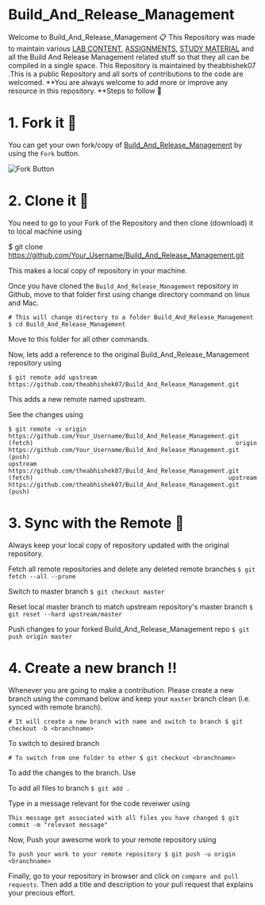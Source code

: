 # Build_And_Release_Management
Welcome to Build_And_Release_Management 📋 This Repository was made to maintain various [LAB CONTENT](https://github.com/theabhishek07/Build_And_Release_Management/tree/master/LAB_WORK), [ASSIGNMENTS](https://github.com/theabhishek07/Build_And_Release_Management/tree/master/ASSIGNMENTS), [STUDY MATERIAL](https://github.com/theabhishek07/Build_And_Release_Management/tree/master/STUDY_MATERIAL) and all the Build And Release Management related stuff so that they all can be compiled in a single space. This Repository is maintained by theabhishek07 .This is a public Repository and all sorts of contributions to the code are welcomed.
**You are always welcome to add more or improve any resource in this repository.
**Steps to follow 📜

# 1. Fork it 🍴
You can get your own fork/copy of [Build_And_Release_Management](https://github.com/theabhishek07/Build_And_Release_Management) by using the `Fork` button.

![Fork Button](https://github-images.s3.amazonaws.com/help/bootcamp/Bootcamp-Fork.png)

# 2. Clone it 👥
You need to go to your Fork of the Repository and then clone (download) it to local machine using

$ git clone https://github.com/Your_Username/Build_And_Release_Management.git 

This makes a local copy of repository in your machine.

Once you have cloned the `Build_And_Release_Management` repository in Github, move to that folder first using change directory command on linux and Mac.

`# This will change directory to a folder Build_And_Release_Management
$ cd Build_And_Release_Management`

Move to this folder for all other commands.

Now, lets add a reference to the original Build_And_Release_Management repository using

`$ git remote add upstream https://github.com/theabhishek07/Build_And_Release_Management.git` 

 This adds a new remote named upstream.

See the changes using

`$ git remote -v
  origin https://github.com/Your_Username/Build_And_Release_Management.git (fetch)                                                         origin https://github.com/Your_Username/Build_And_Release_Management.git (push)                                                         upstream https://github.com/theabhishek07/Build_And_Release_Management.git (fetch)                                                       upstream https://github.com/theabhishek07/Build_And_Release_Management.git (push)`

# 3. Sync with the Remote 🔄
Always keep your local copy of repository updated with the original repository.

 Fetch all remote repositories and delete any deleted remote branches
`$ git fetch --all --prune`

 Switch to master branch
`$ git checkout master`

 Reset local master branch to match upstream repository's master branch
`$ git reset --hard upstream/master`

 Push changes to your forked Build_And_Release_Management repo
`$ git push origin master`

# 4. Create a new branch ‼️
Whenever you are going to make a contribution. Please create a new branch using the command below and keep your `master` branch clean (i.e. synced with remote branch).

`# It will create a new branch with name and switch to branch
 $ git checkout -b <branchname>`
 
 To switch to desired branch

`# To switch from one folder to other
 $ git checkout <branchname>`

To add the changes to the branch. Use

 To add all files to branch
`$ git add .` 

Type in a message relevant for the code reveiwer using 

 `This message get associated with all files you have changed
  $ git commit -m "relevant message"`

Now, Push your awesome work to your remote repository using

`To push your work to your remote repository
$ git push -u origin <branchname>`

Finally, go to your repository in browser and click on `compare and pull requests`. Then add a title and description to your pull request that explains your precious effort.
